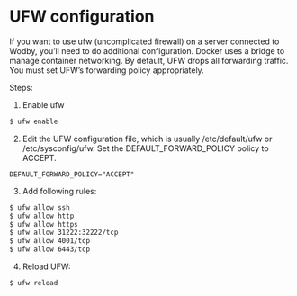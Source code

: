 # UFW configuration

If you want to use ufw (uncomplicated firewall) on a server connected to Wodby, you’ll need to do additional configuration. Docker uses a bridge to manage container networking. By default, UFW drops all forwarding traffic. You must set UFW’s forwarding policy appropriately.
 
Steps:

1. Enable ufw
```bash
$ ufw enable
```

2. Edit the UFW configuration file, which is usually /etc/default/ufw or /etc/sysconfig/ufw. Set the DEFAULT_FORWARD_POLICY policy to ACCEPT.
```
DEFAULT_FORWARD_POLICY="ACCEPT"
```

3. Add following rules:
```bash
$ ufw allow ssh
$ ufw allow http
$ ufw allow https
$ ufw allow 31222:32222/tcp
$ ufw allow 4001/tcp
$ ufw allow 6443/tcp
```

4. Reload UFW:
```bash
$ ufw reload
```